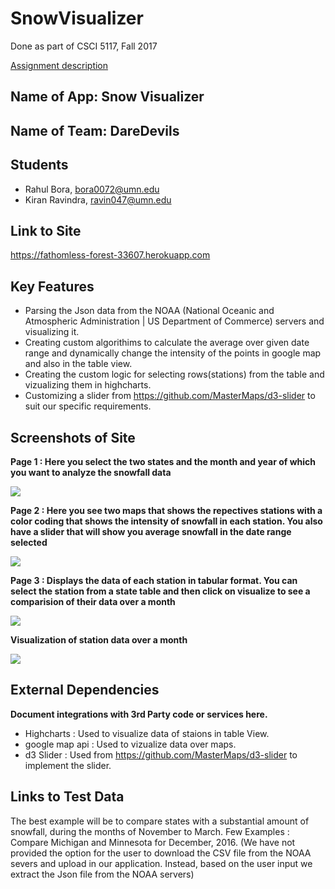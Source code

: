 # SnowVisualizer

Done as part of CSCI 5117, Fall 2017

[Assignment description](https://docs.google.com/document/d/1956Z3EZJi9RWU6JqPHEh5ZZBmDOKFex-HtsBLz66tt4/edit#)


## Name of App: Snow Visualizer

## Name of Team: DareDevils

## Students

* Rahul Bora, bora0072@umn.edu
* Kiran Ravindra, ravin047@umn.edu

## Link to Site

https://fathomless-forest-33607.herokuapp.com

## Key Features

* Parsing the Json data from the NOAA (National Oceanic and Atmospheric Administration | US Department of Commerce) servers and visualizing it.
* Creating custom algorithims to calculate the average over given date range and dynamically change the intensity of the points in google map and also in the table view.
* Creating the custom logic for selecting rows(stations) from the table and vizualizing them in highcharts.
* Customizing a slider from https://github.com/MasterMaps/d3-slider to suit our specific requirements. 


## Screenshots of Site

**Page 1 : Here you select the two states and the month and year of which you want to analyze the snowfall data**

![](https://github.com/umn-5117-f17/module-1-group-assignment-daredevils/blob/master/public/screenshots/screen1.png)

**Page 2 : Here you see two maps that shows the repectives stations with a color coding that shows the intensity of snowfall in each station. You also have a slider that will show you average snowfall in the date range selected**

![](https://github.com/umn-5117-f17/module-1-group-assignment-daredevils/blob/master/public/screenshots/screen2.png)

**Page 3 : Displays the data of each station in tabular format. You can select the station from a state table and then click on visualize to see a comparision of their data over a month**

![](https://github.com/umn-5117-f17/module-1-group-assignment-daredevils/blob/master/public/screenshots/screen3.png)

**Visualization of station data over a month**

![](https://github.com/umn-5117-f17/module-1-group-assignment-daredevils/blob/master/public/screenshots/screen4.png)




## External Dependencies

**Document integrations with 3rd Party code or services here.**

* Highcharts : Used to visualize data of staions in table View.
* google map api : Used to vizualize data over maps.
* d3 Slider : Used from https://github.com/MasterMaps/d3-slider to implement the slider.



## Links to Test Data

The best example will be to compare states with a substantial amount of snowfall, during the months of November to March. 
Few Examples :
Compare Michigan and Minnesota for December, 2016. 
(We have not provided the option for the user to download the CSV file from the NOAA severs and upload in our application. Instead, based on the user input we extract the Json file from the NOAA servers)


